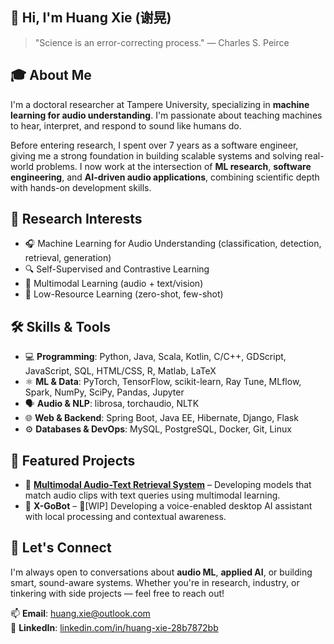 ## 👋 Hi, I'm Huang Xie (谢晃)
> "Science is an error-correcting process."
> — Charles S. Peirce

## 🎓 About Me
I'm a doctoral researcher at Tampere University, specializing in **machine learning for audio understanding**. I'm passionate about teaching machines to hear, interpret, and respond to sound like humans do.

Before entering research, I spent over 7 years as a software engineer, giving me a strong foundation in building scalable systems and solving real-world problems. I now work at the intersection of **ML research**, **software engineering**, and **AI-driven audio applications**, combining scientific depth with hands-on development skills.

## 🧠 Research Interests
- 🎧 Machine Learning for Audio Understanding (classification, detection, retrieval, generation)
- 🔍 Self-Supervised and Contrastive Learning
- 🔄 Multimodal Learning (audio + text/vision)
- 🧩 Low-Resource Learning (zero-shot, few-shot)

## 🛠️ Skills & Tools
- 💻 **Programming**: Python, Java, Scala, Kotlin, C/C++, GDScript, JavaScript, SQL, HTML/CSS, R, Matlab, LaTeX
- ⚛️ **ML & Data**: PyTorch, TensorFlow, scikit-learn, Ray Tune, MLflow, Spark, NumPy, SciPy, Pandas, Jupyter
- 🗣️ **Audio & NLP**: librosa, torchaudio, NLTK
- 🌐 **Web & Backend**: Spring Boot, Java EE, Hibernate, Django, Flask
- ⚙️ **Databases & DevOps**: MySQL, PostgreSQL, Docker, Git, Linux

## 🧪 Featured Projects
- 🔎 [**Multimodal Audio-Text Retrieval System**](https://github.com/xieh97/text-audio-retrieval) – Developing models that match audio clips with text queries using multimodal learning.
- 🤖 **X-GoBot** – 🔧[WIP] Developing a voice-enabled desktop AI assistant with local processing and contextual awareness.

## 💬 Let's Connect
I'm always open to conversations about **audio ML**, **applied AI**, or building smart, sound-aware systems. Whether you're in research, industry, or tinkering with side projects — feel free to reach out!

📫 **Email**: huang.xie@outlook.com  
🔗 **LinkedIn**: [linkedin.com/in/huang-xie-28b7872bb](https://linkedin.com/in/huang-xie-28b7872bb/)

